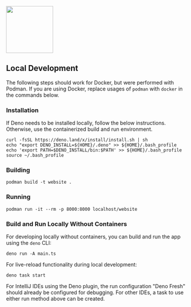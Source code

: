 <img src="/logo.svg" width="128px" height="128px" />

## Local Development

The following steps should work for Docker, but were performed with Podman.
If you are using Docker, replace usages of `podman` with `docker` in the commands below.

### Installation

If Deno needs to be installed locally, follow the below instructions.
Otherwise, use the containerized build and run environment.

```shell
curl -fsSL https://deno.land/x/install/install.sh | sh
echo "export DENO_INSTALL=${HOME}/.deno" >> ${HOME}/.bash_profile
echo 'export PATH=$DENO_INSTALL/bin:$PATH' >> ${HOME}/.bash_profile
source ~/.bash_profile
```

### Building

```shell
podman build -t website .
```

### Running

```shell
podman run -it --rm -p 8000:8000 localhost/website
```

### Build and Run Locally Without Containers

For developing locally without containers, you can build and run the app using the `deno` CLI:

```shell
deno run -A main.ts 
```

For live-reload functionality during local development:

```shell
deno task start
```

For IntelliJ IDEs using the Deno plugin, the run configuration "Deno Fresh" should already be configured for debugging.
For other IDEs, a task to use either run method above can be created.

